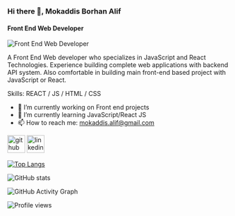 ### Hi there 👋, Mokaddis Borhan Alif
#### Front End Web Developer
![Front End Web Developer](https://avatars.githubusercontent.com/u/69682621?v=4)

A Front End Web developer who specializes in JavaScript and React Technologies. Experience building complete web applications with backend API system. Also comfortable in building main front-end based project with JavaScript or React.

Skills: REACT / JS / HTML / CSS

- 🔭 I’m currently working on Front end projects 
- 🌱 I’m currently learning JavaScript/React JS 
- 📫 How to reach me: mokaddis.alif@gmail.com 


[<img src='https://cdn.jsdelivr.net/npm/simple-icons@3.0.1/icons/github.svg' alt='github' height='40'>](https://github.com/Mokaddis-ALIF)  [<img src='https://cdn.jsdelivr.net/npm/simple-icons@3.0.1/icons/linkedin.svg' alt='linkedin' height='40'>](https://www.linkedin.com/in/Mokaddis-Borhan-Alif/)  

[![Top Langs](https://github-readme-stats.vercel.app/api/top-langs/?username=Mokaddis-ALIF)](https://github.com/anuraghazra/github-readme-stats)

![GitHub stats](https://github-readme-stats.vercel.app/api?username=Mokaddis-ALIF&show_icons=true)  

![GitHub Activity Graph](https://activity-graph.herokuapp.com/graph?username=Mokaddis-ALIF)  

![Profile views](https://gpvc.arturio.dev/Mokaddis-ALIF)  
